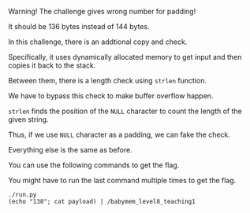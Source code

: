Warning! The challenge gives wrong number for padding!

It should be 136 bytes instead of 144 bytes.

In this challenge, there is an addtional copy and check.

Specifically, it uses dynamically allocated memory to get input and then copies it back to the stack.

Between them, there is a length check using `strlen` function.

We have to bypass this check to make buffer overflow happen.

`strlen` finds the position of the `NULL` character to count the length of the given string.

Thus, if we use `NULL` character as a padding, we can fake the check.

Everything else is the same as before.

You can use the following commands to get the flag.

You might have to run the last command multiple times to get the flag.

```
./run.py
(echo "138"; cat payload) | /babymem_level8_teaching1
```